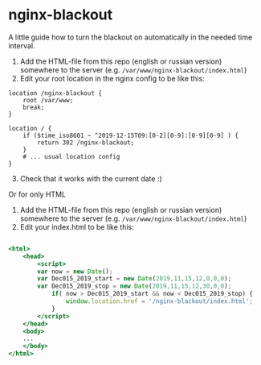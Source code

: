 # nginx-blackout

A little guide how to turn the blackout on automatically in the needed time interval.

1) Add the HTML-file from this repo (english or russian version) somewhere to the server (e.g. `/var/www/nginx-blackout/index.html`)
2) Edit your root location in the nginx config to be like this:

```nginx
location /nginx-blackout {
    root /var/www;
    break;
}

location / {
    if ($time_iso8601 ~ ^2019-12-15T09:[0-2][0-9]:[0-9][0-9] ) {
    	return 302 /nginx-blackout;
    }
    # ... usual location config
}
```

3) Check that it works with the current date :)



Or for only HTML

1) Add the HTML-file from this repo (english or russian version) somewhere to the server (e.g. `/var/www/nginx-blackout/index.html`)
2) Edit your index.html to be like this:

```index.html

<html>
	<head>
		<script>
		var now = new Date();
		var Dec015_2019_start = new Date(2019,11,15,12,0,0,0);
		var Dec015_2019_stop = new Date(2019,11,15,12,30,0,0);
			if( now > Dec015_2019_start && now < Dec015_2019_stop) {
				window.location.href = '/nginx-blackout/index.html';
			}
		</script>
	</head>
	<body>
	...
	</body>
</html>

```

